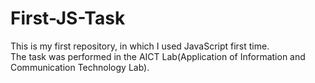 # First-JS-Task
This is my first repository, in which I used JavaScript first time. 
<br>
The task was performed in the AICT Lab(Application of Information and Communication Technology Lab).
